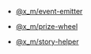 - [@x_m/event-emitter](./%40x_m/event-emitter/)

- [@x_m/prize-wheel](./%40x_m/prize-wheel/)

- [@x_m/story-helper](./%40x_m/story-helper/)
